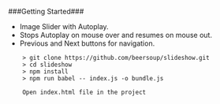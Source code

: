 
###Getting Started###

+ Image Slider with Autoplay.<br />
+ Stops Autoplay on mouse over and resumes on mouse out.<br />
+ Previous and Next buttons for navigation.


```
	> git clone https://github.com/beersoup/slideshow.git
	> cd slideshow
	> npm install
	> npm run babel -- index.js -o bundle.js

	Open index.html file in the project
```


